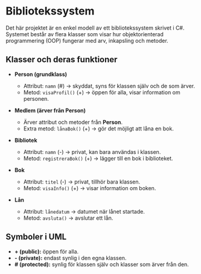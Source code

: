 # Bibliotekssystem

Det här projektet är en enkel modell av ett bibliotekssystem skrivet i C#.  
Systemet består av flera klasser som visar hur objektorienterad programmering (OOP) fungerar med arv, inkapsling och metoder.

## Klasser och deras funktioner
- **Person (grundklass)**  
  - Attribut: `namn` (#) → skyddat, syns för klassen själv och de som ärver.  
  - Metod: `visaProfil()` (+) → öppen för alla, visar information om personen.  

- **Medlem (ärver från Person)**  
  - Ärver attribut och metoder från **Person**.  
  - Extra metod: `lånaBok()` (+) → gör det möjligt att låna en bok.  

- **Bibliotek**  
  - Attribut: `namn` (-) → privat, kan bara användas i klassen.  
  - Metod: `registreraBok()` (+) → lägger till en bok i biblioteket.  

- **Bok**  
  - Attribut: `titel` (-) → privat, tillhör bara klassen.  
  - Metod: `visaInfo()` (+) → visar information om boken.  

- **Lån**  
  - Attribut: `lånedatum` → datumet när lånet startade.  
  - Metod: `avsluta()` → avslutar ett lån.  

## Symboler i UML
- **+ (public):** öppen för alla.  
- **- (private):** endast synlig i den egna klassen.  
- **# (protected):** synlig för klassen själv och klasser som ärver från den.  
